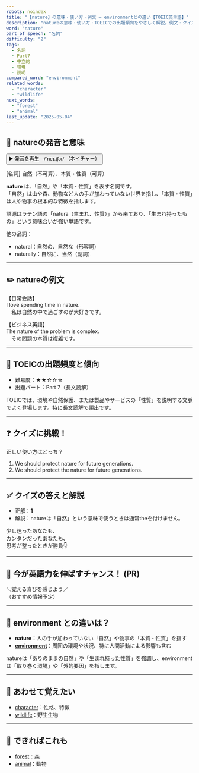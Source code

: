 ```yaml
---
robots: noindex
title: "【nature】の意味・使い方・例文 ― environmentとの違い【TOEIC英単語】"
description: "natureの意味・使い方・TOEICでの出題傾向をやさしく解説。例文・クイズ付きでenvironmentとの違いもわかりやすく学べます。"
word: "nature"
part_of_speech: "名詞"
difficulty: "2"
tags:
  - 名詞
  - Part7
  - 中立的
  - 環境
  - 説明
compared_word: "environment"
related_words:
  - "character"
  - "wildlife"
next_words:
  - "forest"
  - "animal"
last_update: "2025-05-04"
---
```


## 🔰 natureの発音と意味

<button class="play-audio" onclick="playTTS('nature')">
  <span class="play-audio-main">
    ▶️ 発音を再生　/ˈneɪ.tʃər/
  </span>
  <span class="play-audio-sub">
    （ネイチャー）
  </span>
</button>

[名詞] 自然（不可算）、本質・性質（可算）

**nature** は、「自然」や「本質・性質」を表す名詞です。  
「自然」は山や森、動物など人の手が加わっていない世界を指し、「本質・性質」は人や物事の根本的な特徴を指します。

語源はラテン語の「natura（生まれ、性質）」から来ており、「生まれ持ったもの」という意味合いが強い単語です。

他の品詞：  
- natural：自然の、自然な（形容詞）
- naturally：自然に、当然（副詞）

---

## ✏️ natureの例文

【日常会話】  
I love spending time in nature.  
　私は自然の中で過ごすのが大好きです。

【ビジネス英語】  
The nature of the problem is complex.  
　その問題の本質は複雑です。

---

## 🎯 TOEICの出題頻度と傾向

- 難易度：★★☆☆☆
- 出題パート：Part 7（長文読解）

TOEICでは、環境や自然保護、または製品やサービスの「性質」を説明する文脈でよく登場します。特に長文読解で頻出です。

---

## ❓ クイズに挑戦！

正しい使い方はどっち？

1. We should protect nature for future generations.  
2. We should protect the nature for future generations.

---

## ✅ クイズの答えと解説

- 正解：**1**
- 解説：natureは「自然」という意味で使うときは通常theを付けません。

少し迷ったあなたも、  
カンタンだったあなたも、  
思考が整ったときが勝負👇️

---

## 🚀 今が英語力を伸ばすチャンス！ (PR)

<div class="info-center">
＼覚える喜びを感じよう／<br>  
（おすすめ情報予定）
</div>

---

## 🤔  environment との違いは？

- **nature**：人の手が加わっていない「自然」や物事の「本質・性質」を指す
- **[environment](/environment)**：周囲の環境や状況、特に人間活動による影響も含む

natureは「ありのままの自然」や「生まれ持った性質」を強調し、environmentは「取り巻く環境」や「外的要因」を指します。

---

## 🧩 あわせて覚えたい

- [character](/character)：性格、特徴
- [wildlife](/wildlife)：野生生物

---

## 📖 できればこれも

- [forest](/forest)：森
- [animal](/animal)：動物

<!-- cvid: aid33_bid42 -->

